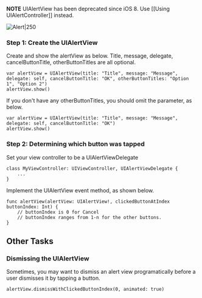 **NOTE** UIAlertView has been deprecated since iOS 8.  Use [[Using UIAlertController]] instead.

![Alert|250](https://i.imgur.com/cMAZh9H.gif)

### Step 1: Create the UIAlertView

Create and show the alertView as below. Title, message, delegate, cancelButtonTitle, otherButtonTitles are all optional.

```
var alertView = UIAlertView(title: "Title", message: "Message", delegate: self, cancelButtonTitle: "OK", otherButtonTitles: "Option 1", "Option 2")
alertView.show()

```

If you don't have any otherButtonTitles, you should omit the parameter, as below.

```
var alertView = UIAlertView(title: "Title", message: "Message", delegate: self, cancelButtonTitle: "OK")
alertView.show()

```

### Step 2: Determining which button was tapped

Set your view controller to be a UIAlertViewDelegate

```
class MyViewController: UIViewController, UIAlertViewDelegate {
	...
}

```

Implement the UIAlertView event method, as shown below.

```
func alertView(alertView: UIAlertView!, clickedButtonAtIndex buttonIndex: Int) {
	// buttonIndex is 0 for Cancel
	// buttonIndex ranges from 1-n for the other buttons.	
}

```

## Other Tasks

### Dismissing the UIAlertView

Sometimes, you may want to dismiss an alert view programatically before a user dismisses it by tapping a button.

```
alertView.dismissWithClickedButtonIndex(0, animated: true)

```
